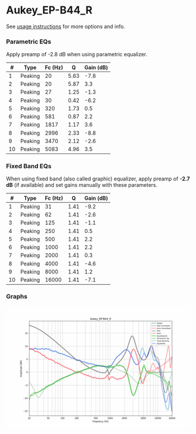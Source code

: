 # Aukey_EP-B44_R
See [usage instructions](https://github.com/jaakkopasanen/AutoEq#usage) for more options and info.

### Parametric EQs
Apply preamp of -2.8 dB when using parametric equalizer.

|   # | Type    |   Fc (Hz) |    Q |   Gain (dB) |
|-----|---------|-----------|------|-------------|
|   1 | Peaking |        20 | 5.63 |        -7.8 |
|   2 | Peaking |        20 | 5.87 |         3.3 |
|   3 | Peaking |        27 | 1.25 |        -1.3 |
|   4 | Peaking |        30 | 0.42 |        -6.2 |
|   5 | Peaking |       320 | 1.73 |         0.5 |
|   6 | Peaking |       581 | 0.87 |         2.2 |
|   7 | Peaking |      1817 | 1.17 |         3.6 |
|   8 | Peaking |      2996 | 2.33 |        -8.8 |
|   9 | Peaking |      3470 | 2.12 |        -2.6 |
|  10 | Peaking |      5083 | 4.96 |         3.5 |

### Fixed Band EQs
When using fixed band (also called graphic) equalizer, apply preamp of **-2.7 dB** (if available) and set gains manually with these parameters.

|   # | Type    |   Fc (Hz) |    Q |   Gain (dB) |
|-----|---------|-----------|------|-------------|
|   1 | Peaking |        31 | 1.41 |        -9.2 |
|   2 | Peaking |        62 | 1.41 |        -2.6 |
|   3 | Peaking |       125 | 1.41 |        -1.1 |
|   4 | Peaking |       250 | 1.41 |         0.5 |
|   5 | Peaking |       500 | 1.41 |         2.2 |
|   6 | Peaking |      1000 | 1.41 |         2.2 |
|   7 | Peaking |      2000 | 1.41 |         0.3 |
|   8 | Peaking |      4000 | 1.41 |        -4.6 |
|   9 | Peaking |      8000 | 1.41 |         1.2 |
|  10 | Peaking |     16000 | 1.41 |        -7.1 |

### Graphs
![](./Aukey_EP-B44_R.png)
